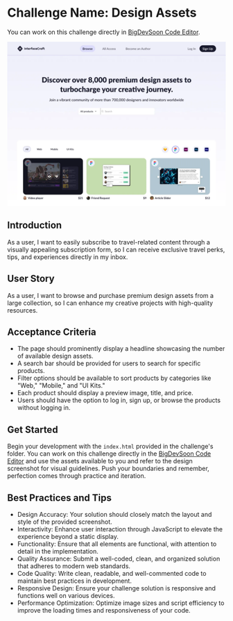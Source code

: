 # Challenge Name: Design Assets

You can work on this challenge directly in [BigDevSoon Code Editor](https://app.bigdevsoon.me/challenges/design-assets/browser).

![Design Assets Design](./design.png)

## Introduction

As a user, I want to easily subscribe to travel-related content through a visually appealing subscription form, so I can receive exclusive travel perks, tips, and experiences directly in my inbox.

## User Story

As a user, I want to browse and purchase premium design assets from a large collection, so I can enhance my creative projects with high-quality resources.

## Acceptance Criteria

- The page should prominently display a headline showcasing the number of available design assets.
- A search bar should be provided for users to search for specific products.
- Filter options should be available to sort products by categories like "Web," "Mobile," and "UI Kits."
- Each product should display a preview image, title, and price.
- Users should have the option to log in, sign up, or browse the products without logging in.

## Get Started

Begin your development with the `index.html` provided in the challenge's folder. You can work on this challenge directly in the [BigDevSoon Code Editor](https://app.bigdevsoon.me/challenges/design-assets/browser) and use the assets available to you and refer to the design screenshot for visual guidelines. Push your boundaries and remember, perfection comes through practice and iteration.

## Best Practices and Tips

- Design Accuracy: Your solution should closely match the layout and style of the provided screenshot.
- Interactivity: Enhance user interaction through JavaScript to elevate the experience beyond a static display.
- Functionality: Ensure that all elements are functional, with attention to detail in the implementation.
- Quality Assurance: Submit a well-coded, clean, and organized solution that adheres to modern web standards.
- Code Quality: Write clean, readable, and well-commented code to maintain best practices in development.
- Responsive Design: Ensure your challenge solution is responsive and functions well on various devices.
- Performance Optimization: Optimize image sizes and script efficiency to improve the loading times and responsiveness of your code.
